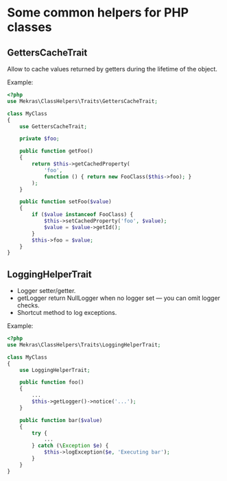# Some common helpers for PHP classes 


## GettersCacheTrait

Allow to cache values returned by getters during the lifetime of the object.

Example:

```php
<?php
use Mekras\ClassHelpers\Traits\GettersCacheTrait;

class MyClass
{
    use GettersCacheTrait;

    private $foo;

    public function getFoo()
    {
        return $this->getCachedProperty(
            'foo',
            function () { return new FooClass($this->foo); }
        );
    }

    public function setFoo($value)
    {
        if ($value instanceof FooClass) {
            $this->setCachedProperty('foo', $value);
            $value = $value->getId();
        }
        $this->foo = $value;
    }
}
```

## LoggingHelperTrait

* Logger setter/getter.
* getLogger return NullLogger when no logger set — you can omit logger checks.
* Shortcut method to log exceptions.

Example:

```php
<?php
use Mekras\ClassHelpers\Traits\LoggingHelperTrait;

class MyClass
{
    use LoggingHelperTrait;

    public function foo()
    {
        ...
        $this->getLogger()->notice('...');
    }

    public function bar($value)
    {
        try {
            ...
        } catch (\Exception $e) {
            $this->logException($e, 'Executing bar');
        }
    }
}
```
